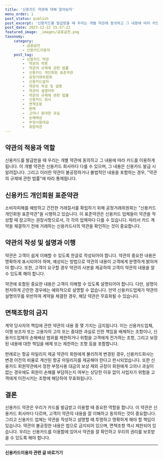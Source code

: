 ```yaml
---
title: '신용카드 약관에 대해 알아보자'
menu_order: 1
post_status: publish
post_excerpt: '신용카드를 발급받을 때 우리는 개별 약관에 동의하고 그 내용에 따라 카드를 이용하게 됩니다. 이 개별 약관은 신용카드 회사마다 다를 수 있으며, 그 내용은 신용카드 발급 시 알려집니다. 그리고 이러한 약관이 불공정하거나 불법적인 내용을 포함하는 경우,  약관의 규제에 관한 법률 에 따라 통제됩니다.'
post_date: 2023-12-22 15:57:22
featured_image: _images/금융금전.png
taxonomy:
    category:
        - 금융금전
        - 신용카드이용자
    post_tag:
        - 신용카드 약관
        -  약관의 적용
        -  약관의 규제에 관한 법률
        -  신용카드 개인회원 표준약관
        -  공정거래위원회
        -  신용카드업자
        -  약관의 작성 및 설명
        -  약관의 설명의무
        -  약관의 규제에 관한 법률
        -  신용카드 회사
        -  면책조항
        -  판례
        -  고의나 중대한 과실
        -  손해배상
        -  부정사용대금
        -  회원약관
---
```



## 약관의 적용과 역할

신용카드를 발급받을 때 우리는 개별 약관에 동의하고 그 내용에 따라 카드를 이용하게 됩니다. 이 개별 약관은 신용카드 회사마다 다를 수 있으며, 그 내용은 신용카드 발급 시 알려집니다. 그리고 이러한 약관이 불공정하거나 불법적인 내용을 포함하는 경우, "약관의 규제에 관한 법률"에 따라 통제됩니다.

## 신용카드 개인회원 표준약관

소비자피해를 예방하고 건전한 거래질서를 확립하기 위해 공정거래위원회는 "신용카드 개인회원 표준약관"을 시행하고 있습니다. 이 표준약관은 신용카드 업체들이 약관을 작성할 때 참고하는 권장사항으로서, 각 각의 업체마다 다를 수 있습니다. 따라서 카드 계약을 체결하기 전에 거래하는 신용카드사의 약관을 확인하는 것이 중요합니다.

## 약관의 작성 및 설명과 이행

약관은 고객이 쉽게 이해할 수 있도록 한글로 작성되어야 합니다. 약관의 중요한 내용은 명확하게 표시되어야 하며, 예상되는 방법으로 약관의 내용이 고객에게 분명하게 밝혀져야 합니다. 또한, 고객이 요구할 경우 약관의 사본을 제공하여 고객이 약관의 내용을 알 수 있도록 해야 합니다.

약관에 포함된 중요한 내용은 고객이 이해할 수 있도록 설명되어야 합니다. 다만, 설명이 현저하게 곤란한 경우에는 예외적으로 설명할 수 없습니다. 만약 신용카드업체가 약관의 설명의무를 위반하여 계약을 체결한 경우, 해당 약관은 무효화될 수 있습니다.

## 면책조항의 금지

계약 당사자의 책임에 관한 약관의 내용 중 몇 가지는 금지됩니다. 이는 신용카드업체, 이행 보조자 또는 고용자의 고의 또는 중대한 과실로 인한 책임을 배제하는 조항이나, 신용카드업체의 손해배상 범위를 제한하거나 위험을 고객에게 전가하는 조항, 그리고 보장된 내용에 대한 책임을 배제 또는 제한하는 조항 등을 포함합니다.

판례로는 항공 마일리지 제공 약관이 회원에게 불리하게 변경된 경우, 신용카드회사는 변경 이전의 비율로 계산된 항공 마일리지를 제공해야 한다고 판시되었습니다. 또한 신용카드 회원약관에서 정한 부정사용 대금의 보상 제외 규정이 회원에게 고의나 과실이 없는 경우에도 회원이 손해를 부담하는지 여부는 상당한 이유 없이 사업자가 위험을 고객에게 이전시키는 조항에 해당하여 무효화됩니다.

## 결론

신용카드 약관은 우리가 카드를 발급받고 이용할 때 중요한 역할을 합니다. 이 약관은 신용카드 회사마다 다르며, 고객이 약관의 내용을 잘 이해하고 동의하는 것이 중요합니다. 그리고 신용카드 업체는 약관을 작성하고 설명할 때 투명하고 명확하게 해야 할 책임이 있습니다. 약관의 불공정한 내용은 법으로 금지되어 있으며, 면책조항 역시 제한되어 있습니다. 우리는 신용카드를 이용함에 있어서 약관을 잘 확인하고 우리의 권리를 보호받을 수 있도록 해야 합니다.
<!-- wp:separator -->
<hr class="wp-block-separator has-alpha-channel-opacity"/>
<!-- /wp:separator -->

<!-- wp:group {"backgroundColor":"base","layout":{"type":"constrained"}} -->
<div class="wp-block-group has-base-background-color has-background"><!-- wp:paragraph {"align":"center","fontSize":"medium"} -->
<p class="has-text-align-center has-large-font-size"><strong>신용카드이용자 관련 글 바로가기</strong></p>
<!-- /wp:paragraph -->


<!-- wp:latest-posts
{"categories":[{"id":15350,"count":19,"description":"","link":"https://uknowlaw.com/category/%ec%8b%a0%ec%9a%a9%ec%b9%b4%eb%93%9c%ec%9d%b4%ec%9a%a9%ec%9e%90/","name":"신용카드이용자","slug":"신용카드이용자","taxonomy":"category","parent":0,"meta":[],"_links":{"self":[{"href":"https://uknowlaw.com/wp-json/wp/v2/categories/15350"}],"collection":[{"href":"https://uknowlaw.com/wp-json/wp/v2/categories"}],"about":[{"href":"https://uknowlaw.com/wp-json/wp/v2/taxonomies/category"}],"wp:post_type":[{"href":"https://uknowlaw.com/wp-json/wp/v2/posts?categories=15350"}],"curies":[{"name":"wp","href":"https://api.w.org/{rel}","templated":true}]}}],"postsToShow":100,"excerptLength":28,"postLayout":"grid","columns":2,"featuredImageAlign":"left","featuredImageSizeSlug":"large","fontSize":"small"} /--></div>
<!-- /wp:group -->